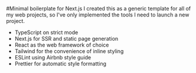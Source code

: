 #Minimal boilerplate for Next.js
I created this as a generic template for all of my web projects, so I've only implemented the tools I need to launch a new project.

- TypeScript on strict mode
- Next.js for SSR and static page generation
- React as the web framework of choice
- Tailwind for the convenience of inline styling
- ESLint using Airbnb style guide
- Prettier for automatic style formatting